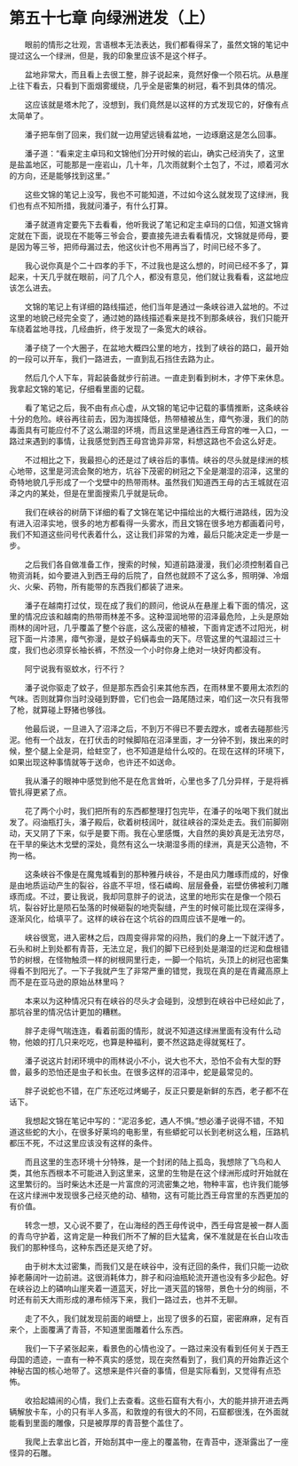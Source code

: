 # 第五十七章 向绿洲进发（上）


　　眼前的情形之壮观，言语根本无法表达，我们都看得呆了，虽然文锦的笔记中提过这么一个绿洲，但是，我的印象里应该不是这个样子。

　　盆地非常大，而且看上去很工整，胖子说起来，竟然好像一个陨石坑。从悬崖上往下看去，只看到下面烟雾缓绕，几乎全是密集的树冠，看不到具体的情况。

　　这应该就是塔木陀了，没想到，我们竟然是以这样的方式发现它的，好像有点太简单了。

　　潘子把车倒了回来，我们就一边用望远镜看盆地，一边琢磨这是怎么回事。

　　潘子道：“看来定主卓玛和文锦他们分开时候的岩山，确实己经消失了，这里是盐盖地区，可能那是一座岩山，几十年，几次雨就剩个土包了，不过，顺着河水的方向，还是能够找到这里。”

　　这些文锦的笔记上没写，我也不可能知道，不过如今这么就发现了这绿洲，我们也有点不知所措，我就问潘子，有什么打算。

　　潘子就道肯定要先下去看看，他听我说了笔记和定主卓玛的口信，知道文锦肯定就在下面，说现在不能等三爷会合，要直接先进去看看情况，文锦就是师母，要是因为等三爷，把师母漏过去，他这伙计也不用再当了，时间已经不多了。

　　我心说你真是个二十四孝的手下，不过我也是这么想的，时间已经不多了，算起来，十天几乎就在眼前，问了几个人，都没有意见，他们就让我看看，这盆地应该怎么进去。

　　文锦的笔记上有详细的路线描述，他们当年是通过一条峡谷进入盆地的。不过这里的地貌己经完全变了，通过她的路线描述看来是找不到那条峡谷，我们只能开车绕着盆地寻找，几经曲折，终于发现了一条宽大的峡谷。

　　潘子绕了一个大圈子，在盆地大概四公里的地方，找到了峡谷的路口，最开始的一段可以开车，我们一路进去，一直到乱石挡住去路为止。

　　然后几个人下车，背起装备就步行前进。一直走到看到树木，才停下来休息。我拿起文锦的笔记，仔细看里面的记载。

　　看了笔记之后，我不由有点心虚，从文锦的笔记中记载的事情推断，这条峡谷十分的危险。峡谷再往前去，因为海拔降低，热带植被丛生，瘴气弥漫，我们的防毒面具有可能应付不了这么潮湿的环境，而且这里是通往西王母宫的唯一入口，一路过来遇到的事情，让我感觉到西王母宫诡异非常，料想这路也不会这么好走。

　　不过相比之下，我最担心的还是过了峡谷后的事情。峡谷的尽头就是绿洲的核心地带，这里是河流会聚的地方，坑谷下茂密的树冠之下全是潮湿的沼泽，这里的奇特地貌几乎形成了一个戈壁中的热带雨林。虽然我们知道西王母的古王城就在沼泽之内的某处，但是在里面搜索几乎就是玩命。

　　我们在峡谷的树荫下详细的看了文锦在笔记中描绘出的大概行进路线，因为没有进入沼泽实地，很多的地方都看得一头雾水，而且文锦在很多地方都画着问号，我们不知道这些问号代表着什么，这让我们非常的为难，最后只能决定走一步是一步。

　　之后我们各自做准备工作，搜索的时候，知道前路漫漫，我们必须控制着自己物资消耗，如今要进入到西王母的后院了，自然也就顾不了这么多，照明弹、冷烟火、火柴、药物，所有能带的东西我们都装了进来。

　　潘子在越南打过仗，现在成了我们的顾问，他说从在悬崖上看下面的情况，这里的情况应该和越南的热带雨林差不多。这种湿润地带的沼泽最危险，上头是原始雨林的阔叶冠，几乎覆盖了整个谷底，这么茂密的植被，下面肯定透不过阳光，树冠下面一片漆黑，瘴气弥漫，是蚊子蚂蟥毒虫的天下。尽管这里的气温超过三十度，我们也必须穿长袖长裤，不然没一个小时你身上绝对一块好肉都没有。

　　阿宁说我有驱蚊水，行不行？

　　潘子说你驱走了蚊子，但是那东西会引来其他东西，在雨林里不要用太浓烈的气味。否则就算你当时没碰到野兽，它们也会一路尾随过来，咱们这一次只有我带了枪，就算碰上野猪也够戗。

　　他最后说，一旦进入了沼泽之后，不到万不得已不要去蹚水，或者去碰那些污泥。他有一个战友，在打伏击的时候脚陷在沼泽里面，才一分钟不到，拨出来的时候，整个腿上全是洞，给蛀空了，也不知道是给什么咬的。在现在这样的环境下，如果出现这种事情就等于送命，也许还不如送命。

　　我从潘子的眼神中感觉到他不是在危言耸听，心里也多了几分异样，于是将裤管扎得更紧了点。

　　花了两个小时，我们把所有的东西都整理打包完毕，在潘子的吆喝下我们就出发了。闷油瓶打头，潘子殿后，砍着树枝阔叶，就往峡谷的深处走去。我们前脚刚动，天又阴了下来，似乎是要下雨。我在心里感慨，大自然的奥妙真是无法穷尽，在干旱的柴达木戈壁的深处，竟然有这么一块潮湿多雨的绿洲，真是天公造物，不拘一格。

　　这条峡谷不像是在魔鬼城看到的那种雅丹峡谷，不是由风力雕琢而成的，好像是由地质运动产生的裂谷，谷底不平坦，怪石嶙峋、层层叠叠，岩壁仿佛被利刀雕琢而成。不过，要让我说，我却同意胖子的说法，这里的地形实在是像一个陨石坑，裂谷好比是陨石坠落的时候砸裂的地壳裂缝，产生的时候可能比现在深得多，逐渐风化，给填平了。这样的峡谷在这个坑谷的四周应该不是唯一的。

　　峡谷很宽，进入密林之后，四周变得非常的闷热，我们的身上一下就汗透了。石头和树上到处都有青苔，无法立足，我们的脚下已经到处是潮湿的烂泥和盘根错节的树根，在怪物触须一样的树根网里行走，一脚一个陷坑，头顶上的树冠也密集得看不到阳光了。一下子我就产生了非常严重的错觉，我现在真的是在青藏高原上而不是在亚马逊的原始丛林里吗？

　　本来以为这种情况只有在峡谷的尽头才会碰到，没想到在峡谷中已经如此了，那坑谷里的情况估计更加的糟糕。

　　胖子走得气喘连连，看着前面的情形，就说不知道这绿洲里面有没有什么动物，他娘的打几只来吃吃，也算是种福利，要不然这路走得就冤枉了。

　　潘子说这片封闭环境中的雨林说小不小，说大也不大，恐怕不会有大型的野兽，最多的恐怕还是虫子和长虫。在很多这样的沼泽中，蛇是最常见的。

　　胖子说蛇也不错，在广东还吃过烤蝎子，反正只要是新鲜的东西，老子都不在话下。

　　我想起文锦在笔记中写的：“泥沼多蛇，遇人不惧。”想必潘子说得不错，不知道这些蛇的大小，在很多好莱坞的电影里，有些蟒蛇可以长到老树这么粗，压路机都压不死，不过这里应该没有这样的条件。

　　而且这里的生态环境十分特殊，是一个封闭的陆上孤岛，我想除了飞鸟和人类，其他东西根本不可能进入到这里来，这里的生物是在这个绿洲形成时开始就在这里繁衍的。当时柴达木还是一片富庶的河流密集之地，物种丰富，也许我们能够在这片绿洲中发现很多己经灭绝的动、植物，这有可能比西王母宫里的东西更加的有价值。

　　转念一想，又心说不要了，在山海经的西王母传说中，西壬母宫是被一群人面的青鸟守护着，这肯定是一种我们所不了解的巨大猛禽，保不准就是在长白山攻击我们的那种怪鸟，这种东西还是灭绝了好。

　　由于树木太过密集，而我们又是在峡谷中，没有迂回的条件，我们只能一边砍掉老藤阔叶一边前进。这很消耗体力，胖子和闷油瓶轮流开道也没有多少起色。好在峡谷边上的磷响山崖夹着一道蓝天，好比一道天蓝的锦带，景色十分的绚丽，不时还有前天大雨形成的瀑布倾泻下来，我们一路过去，也并不无聊。

　　走了不久，我们就发现前面的峭壁上，出现了很多的石窟，密密麻麻，足有百来个，上面覆满了青苔，不知道里面雕着什么东西。

　　我们一下子紧张起来，看景色的心情也没了。一路过来没有看到任何关于西王母国的遗迹，一直有一种不真实的感觉，现在突然看到了，我们真的开始靠近这个神秘古国的核心地带了。这想来是件兴奋的事情，但是实际看到，又觉得有点恐怖。

　　收拾起嬉闹的心情，我们上去查看。这些石窟有大有小，大的能并排开进去两辆解放卡车，小的只有半人多高，和敦煌的有很大的不同，石窟都很浅，在外面就能看到里面的雕像，只是被厚厚的青苔整个盖住了。

　　我爬上去拿出匕首，开始刮其中一座上的覆盖物，在青苔中，逐渐露出了一座怪异的石雕。

